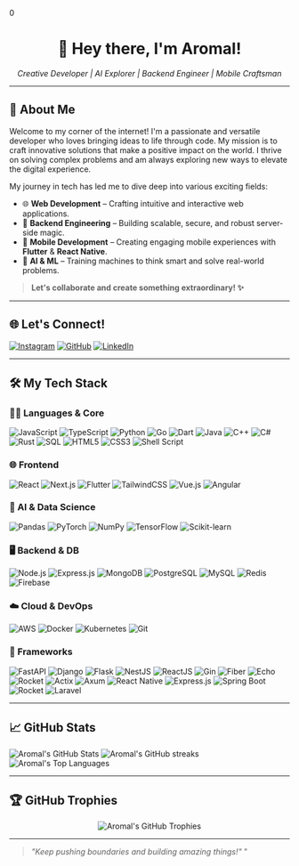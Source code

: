 0<h1 align="center">👋 Hey there, I'm Aromal!</h1>

<p align="center">
  <i>Creative Developer | AI Explorer | Backend Engineer | Mobile Craftsman</i>
</p>

---

## 🚀 About Me

Welcome to my corner of the internet! I'm a passionate and versatile developer who loves bringing ideas to life through code. My mission is to craft innovative solutions that make a positive impact on the world. I thrive on solving complex problems and am always exploring new ways to elevate the digital experience.

My journey in tech has led me to dive deep into various exciting fields:

* 🌐 **Web Development** – Crafting intuitive and interactive web applications.
* 🔧 **Backend Engineering** – Building scalable, secure, and robust server-side magic.
* 📱 **Mobile Development** – Creating engaging mobile experiences with **Flutter** & **React Native**.
* 🤖 **AI & ML** – Training machines to think smart and solve real-world problems.

> **Let's collaborate and create something extraordinary! ✨**

---

## 🌐 Let's Connect!

[![Instagram](https://img.shields.io/badge/Instagram-%23E4405F.svg?logo=Instagram&logoColor=white)](https://www.instagram.com/__itz__aro_mal__?igsh=dnF5MTE4em5lZDI0)
[![GitHub](https://img.shields.io/badge/GitHub-100000?style=flat&logo=github&logoColor=white)](https://github.com/DeveloperAromal)
[![LinkedIn](https://img.shields.io/badge/LinkedIn-0A66C2?style=flat&logo=linkedin&logoColor=white)](https://www.linkedin.com/in/developeraromal/)

---

## 🛠️ My Tech Stack

### 👨‍💻 Languages & Core

![JavaScript](https://img.shields.io/badge/javascript-%23f7df1e.svg?style=for-the-badge&logo=javascript&logoColor=black)
![TypeScript](https://img.shields.io/badge/typescript-%23007ACC.svg?style=for-the-badge&logo=typescript&logoColor=white)
![Python](https://img.shields.io/badge/python-%233776AB.svg?style=for-the-badge&logo=python&logoColor=white)
![Go](https://img.shields.io/badge/go-%2300ADD8.svg?style=for-the-badge&logo=go&logoColor=white)
![Dart](https://img.shields.io/badge/dart-%230175C2.svg?style=for-the-badge&logo=dart&logoColor=white)
![Java](https://img.shields.io/badge/java-%23ED8B00.svg?style=for-the-badge&logo=openjdk&logoColor=white)
![C++](https://img.shields.io/badge/c%2B%2B-%2300599C.svg?style=for-the-badge&logo=c%2B%2B&logoColor=white)
![C#](https://img.shields.io/badge/c%23-%23239120.svg?style=for-the-badge&logo=c-sharp&logoColor=white)
![Rust](https://img.shields.io/badge/rust-%23000000.svg?style=for-the-badge&logo=rust&logoColor=white)
![SQL](https://img.shields.io/badge/SQL-025E8C?style=for-the-badge&logo=mysql&logoColor=white)
![HTML5](https://img.shields.io/badge/html5-%23E34F26.svg?style=for-the-badge&logo=html5&logoColor=white)
![CSS3](https://img.shields.io/badge/css3-%231572B6.svg?style=for-the-badge&logo=css3&logoColor=white)
![Shell Script](https://img.shields.io/badge/shell_script-%23121011.svg?style=for-the-badge&logo=gnu-bash&logoColor=white)

### 🌐 Frontend

![React](https://img.shields.io/badge/react-%2361DAFB.svg?style=for-the-badge&logo=react&logoColor=black)
![Next.js](https://img.shields.io/badge/Next-black?style=for-the-badge&logo=next.js&logoColor=white)
![Flutter](https://img.shields.io/badge/Flutter-%2302569B.svg?style=for-the-badge&logo=Flutter&logoColor=white)
![TailwindCSS](https://img.shields.io/badge/tailwindcss-%2338B2AC.svg?style=for-the-badge&logo=tailwind-css&logoColor=white)
![Vue.js](https://img.shields.io/badge/vuejs-%234FC08D.svg?style=for-the-badge&logo=vue.js&logoColor=white)
![Angular](https://img.shields.io/badge/angular-%23DD0031.svg?style=for-the-badge&logo=angular&logoColor=white)

### 🧠 AI & Data Science

![Pandas](https://img.shields.io/badge/pandas-%23150458.svg?style=for-the-badge&logo=pandas&logoColor=white)
![PyTorch](https://img.shields.io/badge/PyTorch-%23EE4C2C.svg?style=for-the-badge&logo=PyTorch&logoColor=white)
![NumPy](https://img.shields.io/badge/numpy-%23013243.svg?style=for-the-badge&logo=numpy&logoColor=white)
![TensorFlow](https://img.shields.io/badge/TensorFlow-%23FF6F00.svg?style=for-the-badge&logo=TensorFlow&logoColor=white)
![Scikit-learn](https://img.shields.io/badge/scikit--learn-%23F7931E.svg?style=for-the-badge&logo=scikit-learn&logoColor=white)

### 🖥 Backend & DB

![Node.js](https://img.shields.io/badge/Node.js-339933?style=for-the-badge&logo=nodedotjs&logoColor=white)
![Express.js](https://img.shields.io/badge/Express.js-%23404d59.svg?style=for-the-badge&logo=express&logoColor=white)
![MongoDB](https://img.shields.io/badge/MongoDB-%2347A248.svg?style=for-the-badge&logo=mongodb&logoColor=white)
![PostgreSQL](https://img.shields.io/badge/postgresql-%23316192.svg?style=for-the-badge&logo=postgresql&logoColor=white)
![MySQL](https://img.shields.io/badge/mysql-%2300F.svg?style=for-the-badge&logo=mysql&logoColor=white)
![Redis](https://img.shields.io/badge/redis-%23DD0031.svg?style=for-the-badge&logo=redis&logoColor=white)
![Firebase](https://img.shields.io/badge/firebase-%23FFCA28.svg?style=for-the-badge&logo=firebase&logoColor=black)

### ☁️ Cloud & DevOps

![AWS](https://img.shields.io/badge/AWS-%23FF9900.svg?style=for-the-badge&logo=amazon-aws&logoColor=white)
![Docker](https://img.shields.io/badge/docker-%230DB7ED.svg?style=for-the-badge&logo=docker&logoColor=white)
![Kubernetes](https://img.shields.io/badge/kubernetes-%23326CE5.svg?style=for-the-badge&logo=kubernetes&logoColor=white)
![Git](https://img.shields.io/badge/git-%23F05033.svg?style=for-the-badge&logo=git&logoColor=white)

### 💼 Frameworks

![FastAPI](https://img.shields.io/badge/fastapi-%2300C7B7.svg?style=for-the-badge&logo=fastapi&logoColor=white)
![Django](https://img.shields.io/badge/django-%23092E20.svg?style=for-the-badge&logo=django&logoColor=white)
![Flask](https://img.shields.io/badge/flask-%23000000.svg?style=for-the-badge&logo=flask&logoColor=white)
![NestJS](https://img.shields.io/badge/nestjs-%23E0234E.svg?style=for-the-badge&logo=nestjs&logoColor=white)
![ReactJS](https://img.shields.io/badge/reactjs-%2300C7B7.svg?style=for-the-badge&logo=reactjs&logoColor=white)
![Gin](https://img.shields.io/badge/gin-%2300ADD8.svg?style=for-the-badge&logo=go&logoColor=white)
![Fiber](https://img.shields.io/badge/fiber-%230089DD.svg?style=for-the-badge&logo=go&logoColor=white)
![Echo](https://img.shields.io/badge/echo-%231E88E5.svg?style=for-the-badge&logo=go&logoColor=white)
![Rocket](https://img.shields.io/badge/rocket-%23C41E3A.svg?style=for-the-badge&logo=rust&logoColor=white)
![Actix](https://img.shields.io/badge/actix-%23282C34.svg?style=for-the-badge&logo=rust&logoColor=white)
![Axum](https://img.shields.io/badge/axum-%234B8BBE.svg?style=for-the-badge&logo=rust&logoColor=white)
![React Native](https://img.shields.io/badge/react--native-%2300C7B7.svg?style=for-the-badge&logo=react&logoColor=white)
![Express.js](https://img.shields.io/badge/express.js-%23404D59.svg?style=for-the-badge&logo=express&logoColor=white)
![Spring Boot](https://img.shields.io/badge/springboot-%236DB33F.svg?style=for-the-badge&logo=spring-boot&logoColor=white)
![Rocket](https://img.shields.io/badge/rocket.rs-%23ff6b6b.svg?style=for-the-badge&logo=rocket&logoColor=white)
![Laravel](https://img.shields.io/badge/laravel-%23FF2D20.svg?style=for-the-badge&logo=laravel&logoColor=white)

---

## 📈 GitHub Stats

<p>
  <img src="https://github-readme-stats.vercel.app/api?username=DeveloperAromal&show_icons=true&theme=gotham&hide_border=true" alt="Aromal's GitHub Stats" />
    <img src="https://nirzak-streak-stats.vercel.app/?user=developeraromal&theme=gotham&hide_border=true" alt="Aromal's GitHub streaks" />
  <img src="https://github-readme-stats.vercel.app/api/top-langs/?username=DeveloperAromal&layout=compact&theme=gotham&hide_border=true" alt="Aromal's Top Languages" />
</p>

---

## 🏆 GitHub Trophies

<p align="center">
  <img src="https://github-profile-trophy.vercel.app/?username=DeveloperAromal&theme=gruvbox&column=7&no-bg=true&no-frame=true" alt="Aromal's GitHub Trophies"/>
</p>

---

> _"Keep pushing boundaries and building amazing things!"_
"
